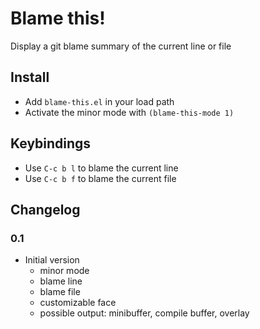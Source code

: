 # Blame this!

Display a git blame summary of the current line or file

## Install

- Add `blame-this.el` in your load path
- Activate the minor mode with `(blame-this-mode 1)`

## Keybindings

- Use `C-c b l` to blame the current line
- Use `C-c b f` to blame the current file

## Changelog

### 0.1

- Initial version
  - minor mode
  - blame line
  - blame file
  - customizable face
  - possible output: minibuffer, compile buffer, overlay
